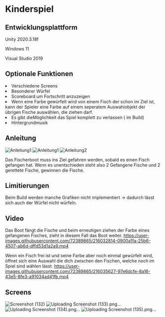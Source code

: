 # Kinderspiel
 
## Entwicklungsplattform
Unity 2020.3.18f

Windows 11

Visual Studio 2019

## Optionale Funktionen
<li> Verschiedene Screens

<li> Besonderer Würfel

<li> Scoreboard um Fortschritt anzuzeigen

<li> Wenn eine Farbe gewürfelt wird von einem Fisch der schon im Ziel ist, kann der Spieler eine Farbe auf einem seperatem Auswahlobjekt der übrigen Fische auswählen, die ziehen darf.

<li> Es gibt dieMöglichkeit das Spiel komplett zu verlassen ( im Build)
 
<li> Hintergrundmusik

## Anleitung
![Anleitung1](https://user-images.githubusercontent.com/72389865/215975185-5c17a078-fac8-471e-a716-8a75ee8ced73.jpg)
![Anleitung1](https://user-images.githubusercontent.com/72389865/215975260-a03e0dee-a4e6-49bb-bdf2-15381d565fce.jpg)
![Anleitung2](https://user-images.githubusercontent.com/72389865/215975305-9b16b9dd-0e02-408a-a6c5-77c8df6586bd.jpg)

Das Fischerboot muss ins Ziel gefahren werden, sobald es einen Fisch gefangen hat. Wenn es unentschieden steht also 2 Gefangene Fische und 2 gerettete Fische, gewinnen die Fische.

## Limitierungen

Beim Build werden manche Grafiken nicht implementiert -> dadurch lässt sich auch der Würfel nicht würfeln.
 
## Video
Das Boot fängt die Fische und beim erneutigen ziehen der Farbe eines gefangenen Fisches, zieht in diesem Fall das Boot weiter.
https://user-images.githubusercontent.com/72389865/216032814-0900a1fa-25b6-4507-ab6d-dffd53d1a2a9.mp4


 
 
Wenn ein Fisch frei ist und seine Farbe aber noch einmal gewürfelt wird, öffnet sich eine Auswahl die dich zwischen den Fischen, welche noch im Spiel sind wählen lässt.
https://user-images.githubusercontent.com/72389865/216035627-97e6dcfe-8a16-43e5-8fe3-a91034ad41fb.mp4

## Screens
 

![Screenshot (132)](https://user-images.githubusercontent.com/72389865/216061872-ff12cbbb-89ce-44cc-9730-1efceecdc761.png)
![Uploading Screenshot (133).png…]()
![Uploading Screenshot (134).png…]()
![Uploading Screenshot (135).png…]()
